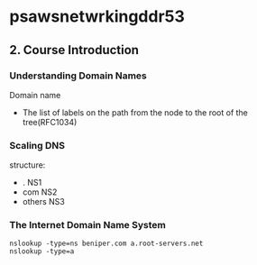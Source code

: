 # psawsnetwrkingddr53
## 2. Course Introduction
### Understanding Domain Names
Domain name
- The list of labels on the path from the node to the root of the tree(RFC1034)


### Scaling DNS
structure:
- . NS1
- com NS2
- others NS3


### The Internet Domain Name System
```
nslookup -type=ns beniper.com a.root-servers.net
nslookup -type=a
```
